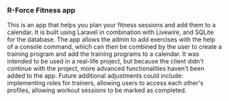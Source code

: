 ### R-Force Fitness app
This is an app that helps you plan your fitness sessions and add them to a calendar. It is built using Laravel in combination with Livewire, and SQLite for the database. The app allows the admin to add exercises with the help of a console command, which can then be combined by the user to create a training program and add the training programs to a calendar. It was intended to be used in a real-life project, but because the client didn't continue with the project, more advanced functionalities haven't been added to the app. Future additional adjustments could include: implementing roles for trainers, allowing users to access each other's profiles, allowing workout sessions to be marked as completed. 